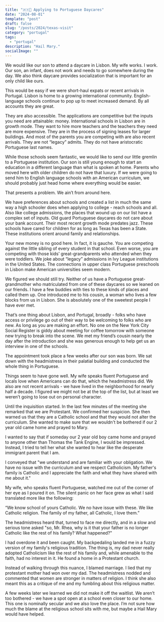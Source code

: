 ```yaml
---
title: "🇵🇹👶 Applying to Portuguese Daycares"
date: "2024-08-01"
template: "post"
draft: false
slug: "/posts/2024/texas-visit"
category: "portugal"
tags:
  - "portugal"
description: "Hail Mary."
socialImage: ""
---
```


We would like our son to attend a daycare in Lisbon. My wife works. I work. Our son, an infant, does not work and needs to go somewhere during the day. We also think daycare provides socialization that is important for an only child like ours.

This would be easy if we were short-haul expats or recent arrivals in Portugal. Lisbon is home to a growing international community. English-language schools continue to pop up to meet increased demand. By all accounts they are great.

They are also accessible. The applications are competitive but the inputs you need are attainable: money. International schools in Lisbon are in growth mode. They want to hire more teachers and the teachers they need are more expensive. They are in the process of signing leases for larger buildings. And most of the parents you are competing with are also recent arrivals. They are not “legacy” admits. They do not have aristocratic Portuguese last names.

While those schools seem fantastic, we would like to send our little gremlin to a Portuguese institution. Our son is still young enough to start an education in a different language than what is spoken at home. Parents who moved here with older children do not have that luxury. If we were going to send him to English language schools with an American curriculum, we should probably just head home where everything would be easier.

That presents a problem. We ain’t from around here.

We have preferences about schools and created a list in much the same way a high schooler does when applying to college - reach schools and all. Also like college admissions, the places that wound up on our list have a complex set of inputs. Old guard Portuguese daycares do not care about your bank account. Their most recent growth mode predates jazz. These schools have cared for children for as long as Texas has been a State. These institutions orient around family and relationships.

Your new money is no good here. In fact, it is gauche. You are competing against the little sibling of every student in that school. Even worse, you are competing with those kids’ great-grandparents who attended when they were toddlers. We joke about “legacy” admissions in Ivy League institutions in the United States. The connections in upper class Portuguese preschools in Lisbon make American universities seem modern.

We figured we should still try. Neither of us have a Portuguese great-grandmother who matriculated from one of these daycares so we leaned on our friends. I have a few buddies with ties to these kinds of places and called them up. One introduced me to his cousin, a woman who lives a few blocks from us in Lisbon. She is absolutely one of the sweetest people I have ever met.

That’s one thing about Lisbon, and Portugal, broadly - folks who have access or privilege go out of their way to be welcoming to folks who are new. As long as you are making an effort. No one on the New York City Social Register is giddy about meeting for coffee tomorrow with someone new trying to break into the scene. We met my friend’s cousin nearly the day after the introduction and she was generous enough to help get us an interview in one of the schools.

The appointment took place a few weeks after our son was born. We sat down with the headmistress in their palatial building and conducted the whole thing in Portuguese.

Things seem to have gone well. My wife speaks fluent Portuguese and locals love when Americans can do that, which the headmistress did. We also are not recent arrivals - we have lived in the neighborhood for nearly half a decade. I figured we might not be at the top of the list, but at least we weren’t going to lose out on personal character.

Until the inquisition started. In the last few minutes of the meeting she remarked that we are Protestant. We confirmed her suspicion. She then warned us that they are a Catholic school and that they would not alter the curriculum. She wanted to make sure that we wouldn't be bothered if our 2 year old came home and prayed to Mary.

I wanted to say that if someday our 2 year old boy came home and prayed to anyone other than Thomas the Tank Engine, I would be impressed. Instead, I tried to tell her what she wanted to hear like the desperate immigrant parent that I am.

I conveyed that "we understand and are familiar with your obligation. We have no issue with the curriculum and we respect Catholicism. My father's family is Catholic and I appreciate the faith and what they have shared with me about it."

My wife, who speaks fluent Portuguese, watched me out of the corner of her eye as I poured it on. The silent panic on her face grew as what I said translated more like the following:

“We know school of yours Catholic. We no have issue with these. We like Catholic religion. The family of my father, all Catholic, I love them.”

The headmistress heard that, turned to face me directly, and in a slow and serious tone asked "so, Mr. Rhea, why is it that your father is no longer Catholic like the rest of his family? What happened?"

I had overdone it and been caught. My backpedaling landed me in a fuzzy version of my family's religious tradition. The thing is, my dad never really adopted Catholicism like the rest of his family and, while amenable to the faith, had no interest in it. He found a home in a Protestant church.

Instead of walking through this nuance, I blamed marriage. I lied that my protestant mother had won over my dad. The headmistress nodded and commented that women are stronger in matters of religion. I think she also meant this as a critique of me and my fumbling about this religious matter.

A few weeks later we learned we did not make it off the waitlist. We aren’t too bothered - we have a spot open at a school even closer to our home. This one is nominally secular and we also love the place. I’m not sure how much the blame at the religious school sits with me, but maybe a Hail Mary would have helped.
